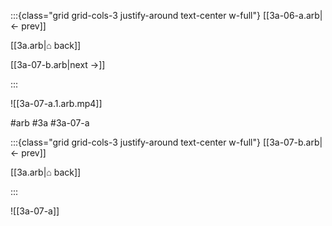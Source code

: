 :::{class="grid grid-cols-3 justify-around text-center w-full"}
[[3a-06-a.arb|← prev]]

[[3a.arb|⌂ back]]

[[3a-07-b.arb|next →]]

:::

![[3a-07-a.1.arb.mp4]]

#arb #3a #3a-07-a

:::{class="grid grid-cols-3 justify-around text-center w-full"}
[[3a-07-b.arb|← prev]]

[[3a.arb|⌂ back]]

<span/>

:::

![[3a-07-a]]

